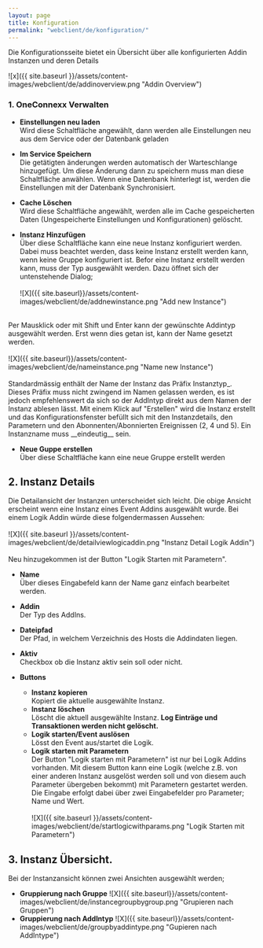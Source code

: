 ```yaml
---
layout: page
title: Konfiguration
permalink: "webclient/de/konfiguration/"
---
```


Die Konfigurationsseite bietet ein Übersicht über alle konfigurierten Addin Instanzen und deren Details 


![x]({{ site.baseurl }}/assets/content-images/webclient/de/addinoverview.png "Addin Overview")

### 1. OneConnexx Verwalten

  * __Einstellungen neu laden__  
  Wird diese Schaltfläche angewählt, dann werden alle Einstellungen neu aus dem Service oder der Datenbank geladen
	
  * __Im Service Speichern__  
  Die getätigten änderungen werden automatisch der Warteschlange hinzugefügt. Um diese Änderung dann zu speichern muss man diese Schaltfläche anwählen. Wenn eine Datenbank hinterlegt ist, werden die Einstellungen mit der Datenbank Synchronisiert. 
  
  * __Cache Löschen__  
  Wird diese Schaltfläche angewählt, werden alle im Cache gespeicherten Daten (Ungespeicherte Einstellungen und Konfigurationen) gelöscht.
  
  * __Instanz Hinzufügen__  
  Über diese Schaltfläche kann eine neue Instanz konfiguriert werden. Dabei muss beachtet werden, dass keine Instanz erstellt werden kann, wenn keine Gruppe konfiguriert ist. Befor eine Instanz erstellt werden kann, muss der Typ ausgewählt werden. Dazu öffnet sich der untenstehende Dialog;
  <br /><br />
  ![X]({{ site.baseurl}}/assets/content-images/webclient/de/addnewinstance.png "Add new Instance")<br />
  <br />
  Per Mausklick oder mit Shift und Enter kann der gewünschte Addintyp ausgewählt werden. Erst wenn dies getan ist, kann der Name gesetzt werden.
  <br /><br />
  ![X]({{ site.baseurl}}/assets/content-images/webclient/de/nameinstance.png "Name new Instance")
  <br /><br />
  Standardmässig enthält der Name der Instanz das Präfix Instanztyp_. Dieses Präfix muss nicht zwingend im Namen gelassen werden, es ist jedoch empfehlenswert da sich so der AddIntyp direkt aus dem Namen der Instanz ablesen lässt. Mit einem Klick auf "Erstellen" wird die Instanz erstellt und das Konfigurationsfenster befüllt sich mit den Instanzdetails, den Parametern und den
  Abonnenten/Abonnierten Ereignissen (2, 4 und 5). Ein Instanzname muss __eindeutig__ sein.
  
  * __Neue Guppe erstellen__  
  Über diese Schaltfläche kann eine neue Gruppe erstellt werden
  
## 2. Instanz Details
  Die Detailansicht der Instanzen unterscheidet sich leicht. Die obige Ansicht erscheint wenn eine Instanz eines Event Addins ausgewählt wurde. Bei einem Logik Addin würde diese folgendermassen Aussehen:
  <br /><br />
  ![X]({{ site.baseurl }}/assets/content-images/webclient/de/detailviewlogicaddin.png "Instanz Detail Logik Addin")
  <br /><br />
  Neu hinzugekommen ist der Button "Logik Starten mit Parametern".
  
  * __Name__  
  Über dieses Eingabefeld kann der Name ganz einfach bearbeitet werden.
  
  * __Addin__  
  Der Typ des AddIns.
  
  * __Dateipfad__  
  Der Pfad, in welchem Verzeichnis des Hosts die Addindaten liegen.
  
  * __Aktiv__  
  Checkbox ob die Instanz aktiv sein soll oder nicht.
  
  * __Buttons__  
    * __Instanz kopieren__  
	Kopiert die aktuelle ausgewählte Instanz.
	* __Instanz löschen__  
	Löscht die aktuell ausgewählte Instanz. __Log Einträge und Transaktionen werden nicht gelöscht.__
	* __Logik starten/Event auslösen__  
	Lösst den Event aus/startet die Logik.
	* __Logik starten mit Parametern__  
	Der Button "Logik starten mit Parametern" ist nur bei Logik Addins vorhanden. Mit diesem Button kann eine Logik (welche z.B. von einer anderen Instanz ausgelöst werden soll und von diesem auch Parameter übergeben bekommt) mit Parametern gestartet werden. Die Eingabe erfolgt dabei über zwei Eingabefelder pro Parameter; Name und Wert.
	<br /><br />
	![X]({{ site.baseurl }}/assets/content-images/webclient/de/startlogicwithparams.png "Logik Starten mit Parametern")
## 3. Instanz Übersicht.
  Bei der Instanzansicht können zwei Ansichten ausgewählt werden;
  * __Gruppierung nach Gruppe__
  ![X]({{ site.baseurl}}/assets/content-images/webclient/de/instancegroupbygroup.png "Grupieren nach Gruppen")
  * __Gruppierung nach AddIntyp__
  ![X]({{ site.baseurl}}/assets/content-images/webclient/de/groupbyaddintype.png "Gupieren nach AddIntype")